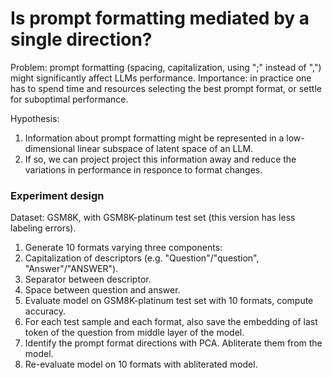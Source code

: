 # Is prompt formatting mediated by a single direction?

Problem: prompt formatting (spacing, capitalization, using ";" instead of ",") might significantly affect LLMs performance.
Importance: in practice one has to spend time and resources selecting the best prompt format, or settle for suboptimal performance.

Hypothesis: 
1) Information about prompt formatting might be represented in a low-dimensional linear subspace of latent space of an LLM.
2) If so, we can project project this information away and reduce the variations in performance in responce to format changes.

### Experiment design

Dataset: GSM8K, with GSM8K-platinum test set (this version has less labeling errors).


1. Generate 10 formats varying three components: 
  1. Capitalization of descriptors (e.g. "Question"/"question", "Answer"/"ANSWER").
  2. Separator between descriptor.
  3. Space between question and answer.
2. Evaluate model on GSM8K-platinum test set with 10 formats, compute accuracy.
3. For each test sample and each format, also save the embedding of last token of the question from middle layer of the model.
4. Identify the prompt format directions with PCA. Abliterate them from the model.
5. Re-evaluate model on 10 formats with abliterated model.